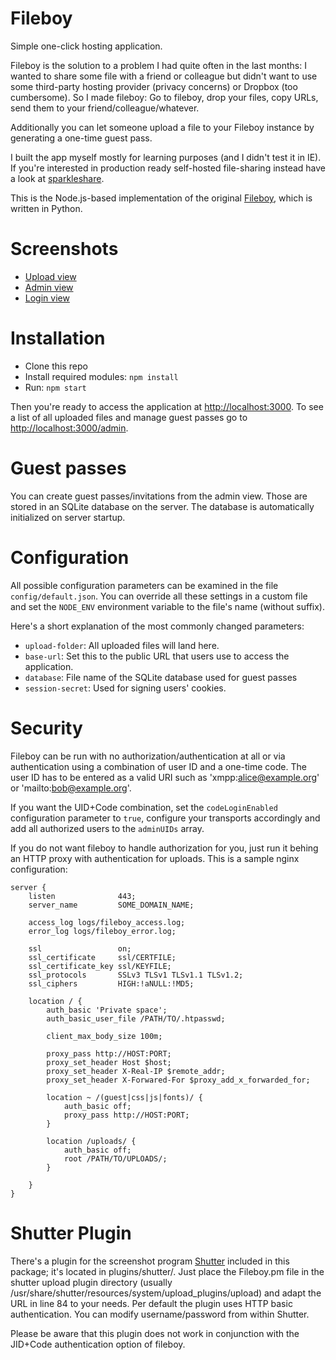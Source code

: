 Fileboy
=======

Simple one-click hosting application.

Fileboy is the solution to a problem I had quite often in the last months: I
wanted to share some file with a friend or colleague but didn't want to use some
third-party hosting provider (privacy concerns) or Dropbox (too cumbersome).  So
I made fileboy: Go to fileboy, drop your files, copy URLs,
send them to your friend/colleague/whatever.

Additionally you can let someone upload a file to your Fileboy instance by
generating a one-time guest pass.

I built the app myself mostly for learning purposes (and I didn't test it in
IE). If you're interested in production ready self-hosted file-sharing instead
have a look at [sparkleshare](http://sparkleshare.org/).

This is the Node.js-based implementation of the original
[Fileboy](https://github.com/makkes/fileboy), which is written in Python.

Screenshots
===========

* [Upload view](https://fileboy.makk.es/uploads/f675d70cf1fc48b3938ce36c93846c9b/fileboy.png)
* [Admin view](https://fileboy.makk.es/uploads/4ab84bfd8f35440b82d91e9a2a955f57/fileboy_admin.png)
* [Login view](https://fileboy.makk.es/uploads/442dc476-cc8f-4c25-a6c8-b20ad66c6113/fileboy_login.png)


Installation
============

* Clone this repo
* Install required modules: `npm install`
* Run: `npm start`

Then you're ready to access the application at
[http://localhost:3000](http://localhost:3000). To see a list of all uploaded
files and manage guest passes go to
[http://localhost:3000/admin](http://localhost:3000/admin).

Guest passes
============

You can create guest passes/invitations from the admin view. Those are stored in
an SQLite database on the server. The database is automatically initialized on
server startup.

Configuration
=============

All possible configuration parameters can be examined in the file
`config/default.json`. You can override all these settings in a custom file and
set the `NODE_ENV` environment variable to the file's name (without suffix).

Here's a short explanation of the most commonly changed parameters:

* `upload-folder`: All uploaded files will land here.
* `base-url`: Set this to the public URL that users use to access the application.
* `database`: File name of the SQLite database used for guest passes
* `session-secret`: Used for signing users' cookies.

Security
========

Fileboy can be run with no authorization/authentication at all or via
authentication using a combination of user ID and a one-time code. The user ID
has to be entered as a valid URI such as 'xmpp:alice@example.org' or
'mailto:bob@example.org'.

If you want the UID+Code combination, set the `codeLoginEnabled` configuration
parameter to `true`, configure your transports accordingly and add all authorized users to the `adminUIDs` array.

If you do not want fileboy to handle authorization for you, just run it behing
an HTTP proxy with authentication for uploads. This is a sample nginx
configuration:

    server {
        listen              443;
        server_name         SOME_DOMAIN_NAME;

        access_log logs/fileboy_access.log;
        error_log logs/fileboy_error.log;

        ssl                 on;
        ssl_certificate     ssl/CERTFILE;
        ssl_certificate_key ssl/KEYFILE;
        ssl_protocols       SSLv3 TLSv1 TLSv1.1 TLSv1.2;
        ssl_ciphers         HIGH:!aNULL:!MD5;

        location / {
            auth_basic 'Private space';
            auth_basic_user_file /PATH/TO/.htpasswd;

            client_max_body_size 100m;

            proxy_pass http://HOST:PORT;
            proxy_set_header Host $host;
            proxy_set_header X-Real-IP $remote_addr;
            proxy_set_header X-Forwared-For $proxy_add_x_forwarded_for;

            location ~ /(guest|css|js|fonts)/ {
                auth_basic off;
                proxy_pass http://HOST:PORT;
            }

            location /uploads/ {
                auth_basic off;
                root /PATH/TO/UPLOADS/;
            }

        }
    }

Shutter Plugin
==============

There's a plugin for the screenshot program
[Shutter](http://shutter-project.org/) included in this package; it's located
in plugins/shutter/. Just place the Fileboy.pm file in the shutter upload
plugin directory (usually
/usr/share/shutter/resources/system/upload_plugins/upload) and adapt the URL in
line 84 to your needs. Per default the plugin uses HTTP basic authentication.
You can modify username/password from within Shutter.

Please be aware that this plugin does not work in conjunction with the JID+Code
authentication option of fileboy.
